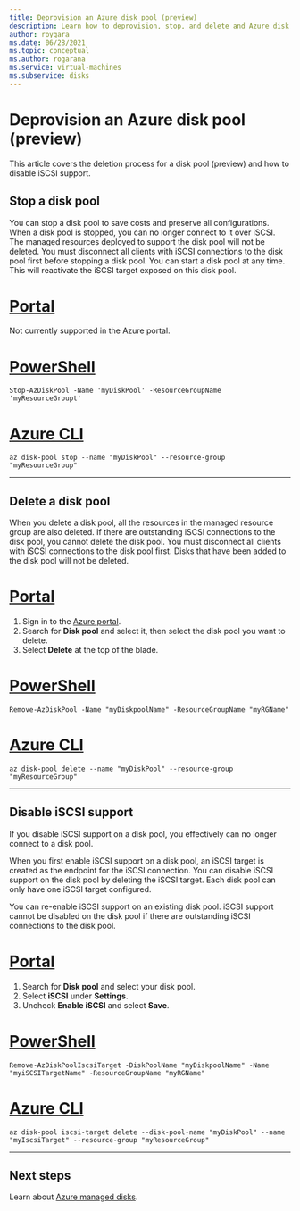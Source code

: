 ```yaml
---
title: Deprovision an Azure disk pool (preview)
description: Learn how to deprovision, stop, and delete and Azure disk pool.
author: roygara
ms.date: 06/28/2021
ms.topic: conceptual
ms.author: rogarana
ms.service: virtual-machines
ms.subservice: disks
---
```


# Deprovision an Azure disk pool (preview)

This article covers the deletion process for a disk pool (preview) and how to disable iSCSI support.

## Stop a disk pool

You can stop a disk pool to save costs and preserve all configurations. When a disk pool is stopped, you can no longer connect to it over iSCSI. The managed resources deployed to support the disk pool will not be deleted. You must disconnect all clients with iSCSI connections to the disk pool first before stopping a disk pool. You can start a disk pool at any time. This will reactivate the iSCSI target exposed on this disk pool.
# [Portal](#tab/azure-portal)

Not currently supported in the Azure portal.

# [PowerShell](#tab/azure-powershell)

```azurepowershell
Stop-AzDiskPool -Name 'myDiskPool' -ResourceGroupName 'myResourceGroupt'
```

# [Azure CLI](#tab/azure-cli)

```azurecli
az disk-pool stop --name "myDiskPool" --resource-group "myResourceGroup"
```
---

## Delete a disk pool

When you delete a disk pool, all the resources in the managed resource group are also deleted. If there are outstanding iSCSI connections to the disk pool, you cannot delete the disk pool. You must disconnect all clients with iSCSI connections to the disk pool first. Disks that have been added to the disk pool will not be deleted.

# [Portal](#tab/azure-portal)

1. Sign in to the [Azure portal](https://portal.azure.com/).
1. Search for **Disk pool** and select it, then select the disk pool you want to delete.
1. Select **Delete** at the top of the blade.

# [PowerShell](#tab/azure-powershell)

```azurepowershell
Remove-AzDiskPool -Name "myDiskpoolName" -ResourceGroupName "myRGName"
```

# [Azure CLI](#tab/azure-cli)

```azurecli
az disk-pool delete --name "myDiskPool" --resource-group "myResourceGroup"
```

---

## Disable iSCSI support

If you disable iSCSI support on a disk pool, you effectively can no longer connect to a disk pool.

When you first enable iSCSI support on a disk pool, an iSCSI target is created as the endpoint for the iSCSI connection. You can disable iSCSI support on the disk pool by deleting the iSCSI target. Each disk pool can only have one iSCSI target configured.

You can re-enable iSCSI support on an existing disk pool. iSCSI support cannot be disabled on the disk pool if there are outstanding iSCSI connections to the disk pool.

# [Portal](#tab/azure-portal)

1. Search for **Disk pool** and select your disk pool.
1. Select **iSCSI** under **Settings**.
1. Uncheck **Enable iSCSI** and select **Save**.    

# [PowerShell](#tab/azure-powershell)

```azurepowershell
Remove-AzDiskPoolIscsiTarget -DiskPoolName "myDiskpoolName" -Name "myiSCSITargetName" -ResourceGroupName "myRGName"
```

# [Azure CLI](#tab/azure-cli)

```azurecli
az disk-pool iscsi-target delete --disk-pool-name "myDiskPool" --name "myIscsiTarget" --resource-group "myResourceGroup"
```

---

## Next steps

Learn about [Azure managed disks](managed-disks-overview.md).